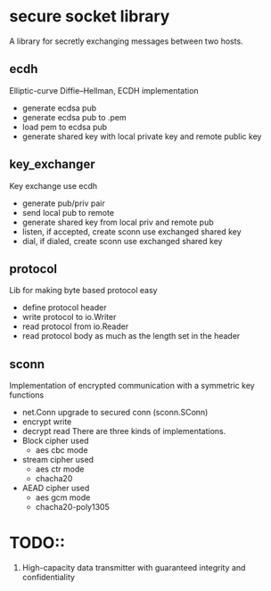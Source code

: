 # secure socket library
A library for secretly exchanging messages between two hosts.

## ecdh
Elliptic-curve Diffie–Hellman, ECDH implementation   
 - generate ecdsa pub
 - generate ecdsa pub to .pem
 - load pem to ecdsa pub
 - generate shared key with local private key and remote public key
 
## key_exchanger
Key exchange use ecdh   
 - generate pub/priv pair
 - send local pub to remote
 - generate shared key from local priv and remote pub
 - listen, if accepted, create sconn use exchanged shared key
 - dial, if dialed, create sconn use exchanged shared key

## protocol
Lib for making byte based protocol easy   
 - define protocol header
 - write protocol to io.Writer
 - read protocol from io.Reader
 - read protocol body as much as the length set in the header

## sconn
Implementation of encrypted communication with a symmetric key   
functions
 - net.Conn upgrade to secured conn (sconn.SConn)
 - encrypt write
 - decrypt read
There are three kinds of implementations.   
 - Block cipher used
   - aes cbc mode
 - stream cipher used
   - aes ctr mode
   - chacha20
 - AEAD cipher used
   - aes gcm mode
   - chacha20-poly1305

# TODO::   
 1. High-capacity data transmitter with guaranteed integrity and confidentiality
